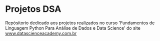 # Projetos DSA

Repósitorio dedicado aos projetos realizados no curso 'Fundamentos de Linguagem Python Para Análise de Dados e Data Science' do site www.datascienceacademy.com.br

